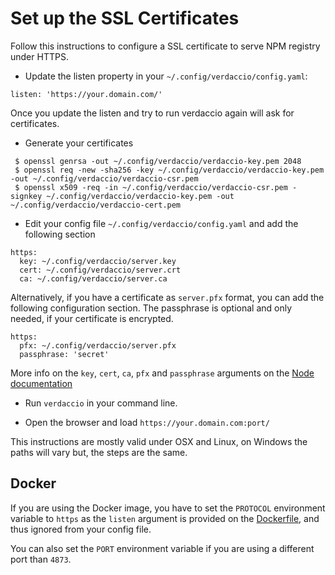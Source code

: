 # Set up the SSL Certificates


Follow this instructions to configure a SSL certificate to serve NPM registry under HTTPS.

* Update the listen property in your `~/.config/verdaccio/config.yaml`:

````
listen: 'https://your.domain.com/'
````

Once you update the listen and try to run verdaccio again will ask for certificates.

* Generate your certificates

````
 $ openssl genrsa -out ~/.config/verdaccio/verdaccio-key.pem 2048
 $ openssl req -new -sha256 -key ~/.config/verdaccio/verdaccio-key.pem -out ~/.config/verdaccio/verdaccio-csr.pem
 $ openssl x509 -req -in ~/.config/verdaccio/verdaccio-csr.pem -signkey ~/.config/verdaccio/verdaccio-key.pem -out ~/.config/verdaccio/verdaccio-cert.pem
 ````

* Edit your config file `~/.config/verdaccio/config.yaml` and add the following section

````
https:
  key: ~/.config/verdaccio/server.key
  cert: ~/.config/verdaccio/server.crt
  ca: ~/.config/verdaccio/server.ca
````

Alternatively, if you have a certificate as `server.pfx` format, you can add the following configuration section. The passphrase is optional and only needed, if your certificate is encrypted. 

````
https:
  pfx: ~/.config/verdaccio/server.pfx
  passphrase: 'secret'
````

More info on the `key`, `cert`, `ca`, `pfx` and `passphrase` arguments on the [Node documentation](https://nodejs.org/api/tls.html#tls_tls_createsecurecontext_options)

* Run `verdaccio` in your command line.

* Open the browser and load `https://your.domain.com:port/`

This instructions are mostly valid under OSX and Linux, on Windows the paths will vary but, the steps are the same.

## Docker
If you are using the Docker image, you have to set the `PROTOCOL` environment variable to `https` as the `listen` argument is provided on the [Dockerfile](https://github.com/verdaccio/verdaccio/blob/master/Dockerfile#L43), and thus ignored from your config file.

You can also set the `PORT` environment variable if you are using a different port than `4873`.
